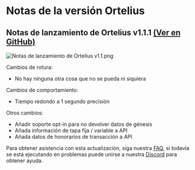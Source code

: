 # Notas de la versión Ortelius

## Notas de lanzamiento de Ortelius v1.1.1 [\(Ver en GitHub\)](https://github.com/ava-labs/ortelius/releases/tag/v1.1.1)

![Notas de lanzamiento de Ortelius v1.1.png](../../.gitbook/assets/Ortelius-release-notes-v1.1.1.png)

Cambios de rotura:

* No hay ninguna otra cosa que no se pueda ni siquiera

Cambios de comportamiento:

* Tiempo redondo a 1 segundo precisión

Otros cambios:

* Añadir soporte opt-in para no devolver datos de génesis
* Añada información de tapa fija / variable a API
* Añada datos de honorarios de transacción a API

Para obtener asistencia con esta actualización, siga nuestra [FAQ](https://support.avalabs.org/en/collections/2618154-developer-faq), si todavía se está ejecutando en problemas puede unirse a nuestra [Discord](https://chat.avax.network) para obtener ayuda.

